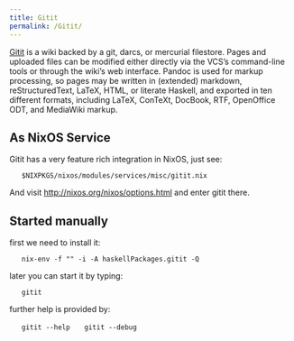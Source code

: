 ```yaml
---
title: Gitit
permalink: /Gitit/
---
```


[Gitit](http://www.gitit.net/) is a wiki backed by a git, darcs, or mercurial filestore. Pages and uploaded files can be modified either directly via the VCS’s command-line tools or through the wiki’s web interface. Pandoc is used for markup processing, so pages may be written in (extended) markdown, reStructuredText, LaTeX, HTML, or literate Haskell, and exported in ten different formats, including LaTeX, ConTeXt, DocBook, RTF, OpenOffice ODT, and MediaWiki markup.

As NixOS Service
----------------

Gitit has a very feature rich integration in NixOS, just see:

`   $NIXPKGS/nixos/modules/services/misc/gitit.nix`

And visit <http://nixos.org/nixos/options.html> and enter gitit there.

Started manually
----------------

first we need to install it:

`   nix-env -f "`<nixpkgs>`" -i -A haskellPackages.gitit -Q`

later you can start it by typing:

`   gitit`

further help is provided by:

`   gitit --help`
`   gitit --debug`